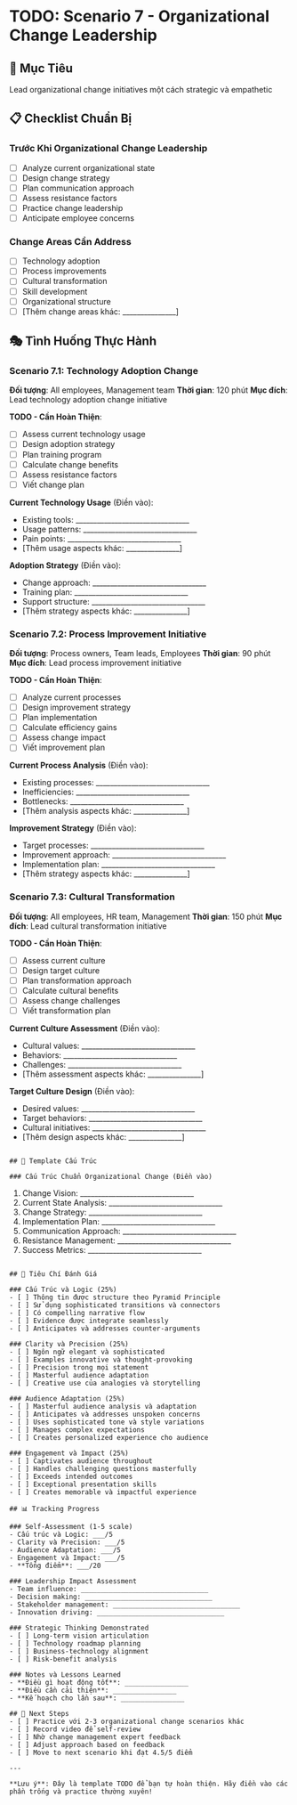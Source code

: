# TODO: Scenario 7 - Organizational Change Leadership

## 🎯 Mục Tiêu
Lead organizational change initiatives một cách strategic và empathetic

## 📋 Checklist Chuẩn Bị

### Trước Khi Organizational Change Leadership
- [ ] Analyze current organizational state
- [ ] Design change strategy
- [ ] Plan communication approach
- [ ] Assess resistance factors
- [ ] Practice change leadership
- [ ] Anticipate employee concerns

### Change Areas Cần Address
- [ ] Technology adoption
- [ ] Process improvements
- [ ] Cultural transformation
- [ ] Skill development
- [ ] Organizational structure
- [ ] [Thêm change areas khác: _______________]

## 🎭 Tình Huống Thực Hành

### Scenario 7.1: Technology Adoption Change
**Đối tượng**: All employees, Management team
**Thời gian**: 120 phút
**Mục đích**: Lead technology adoption change initiative

**TODO - Cần Hoàn Thiện**:
- [ ] Assess current technology usage
- [ ] Design adoption strategy
- [ ] Plan training program
- [ ] Calculate change benefits
- [ ] Assess resistance factors
- [ ] Viết change plan

**Current Technology Usage** (Điền vào):
- Existing tools: ________________________________
- Usage patterns: ________________________________
- Pain points: ________________________________
- [Thêm usage aspects khác: _______________]

**Adoption Strategy** (Điền vào):
- Change approach: ________________________________
- Training plan: ________________________________
- Support structure: ________________________________
- [Thêm strategy aspects khác: _______________]

### Scenario 7.2: Process Improvement Initiative
**Đối tượng**: Process owners, Team leads, Employees
**Thời gian**: 90 phút
**Mục đích**: Lead process improvement initiative

**TODO - Cần Hoàn Thiện**:
- [ ] Analyze current processes
- [ ] Design improvement strategy
- [ ] Plan implementation
- [ ] Calculate efficiency gains
- [ ] Assess change impact
- [ ] Viết improvement plan

**Current Process Analysis** (Điền vào):
- Existing processes: ________________________________
- Inefficiencies: ________________________________
- Bottlenecks: ________________________________
- [Thêm analysis aspects khác: _______________]

**Improvement Strategy** (Điền vào):
- Target processes: ________________________________
- Improvement approach: ________________________________
- Implementation plan: ________________________________
- [Thêm strategy aspects khác: _______________]

### Scenario 7.3: Cultural Transformation
**Đối tượng**: All employees, HR team, Management
**Thời gian**: 150 phút
**Mục đích**: Lead cultural transformation initiative

**TODO - Cần Hoàn Thiện**:
- [ ] Assess current culture
- [ ] Design target culture
- [ ] Plan transformation approach
- [ ] Calculate cultural benefits
- [ ] Assess change challenges
- [ ] Viết transformation plan

**Current Culture Assessment** (Điền vào):
- Cultural values: ________________________________
- Behaviors: ________________________________
- Challenges: ________________________________
- [Thêm assessment aspects khác: _______________]

**Target Culture Design** (Điền vào):
- Desired values: ________________________________
- Target behaviors: ________________________________
- Cultural initiatives: ________________________________
- [Thêm design aspects khác: _______________]
```

## 📝 Template Cấu Trúc

### Cấu Trúc Chuẩn Organizational Change (Điền vào)
```
1. Change Vision: ________________________________
2. Current State Analysis: ________________________________
3. Change Strategy: ________________________________
4. Implementation Plan: ________________________________
5. Communication Approach: ________________________________
6. Resistance Management: ________________________________
7. Success Metrics: ________________________________
```

## 🎯 Tiêu Chí Đánh Giá

### Cấu Trúc và Logic (25%)
- [ ] Thông tin được structure theo Pyramid Principle
- [ ] Sử dụng sophisticated transitions và connectors
- [ ] Có compelling narrative flow
- [ ] Evidence được integrate seamlessly
- [ ] Anticipates và addresses counter-arguments

### Clarity và Precision (25%)
- [ ] Ngôn ngữ elegant và sophisticated
- [ ] Examples innovative và thought-provoking
- [ ] Precision trong mọi statement
- [ ] Masterful audience adaptation
- [ ] Creative use của analogies và storytelling

### Audience Adaptation (25%)
- [ ] Masterful audience analysis và adaptation
- [ ] Anticipates và addresses unspoken concerns
- [ ] Uses sophisticated tone và style variations
- [ ] Manages complex expectations
- [ ] Creates personalized experience cho audience

### Engagement và Impact (25%)
- [ ] Captivates audience throughout
- [ ] Handles challenging questions masterfully
- [ ] Exceeds intended outcomes
- [ ] Exceptional presentation skills
- [ ] Creates memorable và impactful experience

## 📊 Tracking Progress

### Self-Assessment (1-5 scale)
- Cấu trúc và Logic: ___/5
- Clarity và Precision: ___/5
- Audience Adaptation: ___/5
- Engagement và Impact: ___/5
- **Tổng điểm**: ___/20

### Leadership Impact Assessment
- Team influence: ________________________________
- Decision making: ________________________________
- Stakeholder management: ________________________________
- Innovation driving: ________________________________

### Strategic Thinking Demonstrated
- [ ] Long-term vision articulation
- [ ] Technology roadmap planning
- [ ] Business-technology alignment
- [ ] Risk-benefit analysis

### Notes và Lessons Learned
- **Điều gì hoạt động tốt**: ________________
- **Điều cần cải thiện**: ________________
- **Kế hoạch cho lần sau**: ________________

## 🚀 Next Steps
- [ ] Practice với 2-3 organizational change scenarios khác
- [ ] Record video để self-review
- [ ] Nhờ change management expert feedback
- [ ] Adjust approach based on feedback
- [ ] Move to next scenario khi đạt 4.5/5 điểm

---

**Lưu ý**: Đây là template TODO để bạn tự hoàn thiện. Hãy điền vào các phần trống và practice thường xuyên!
